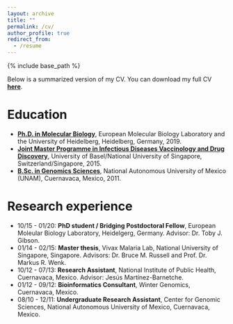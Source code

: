 ```yaml
---
layout: archive
title: ""
permalink: /cv/
author_profile: true
redirect_from:
  - /resume
---
```


{% include base_path %}

Below is a summarized version of my CV. You can download my full CV **[here](/files/cv/HugoSamanoSanchez_CV.pdf)**.

Education
======
* **[Ph.D. in Molecular Biology](https://www.embl.de/training/eipp/)**, European Molecular Biology Laboratory and the University of Heidelberg, Heidelberg, Germany, 2019.
* **[Joint Master Programme in Infectious Diseases Vaccinology and Drug Discovery](https://www.unibas.ch/de/Studium/Studienangebot/Studiengaenge-faecher/Infectious-Diseases.html)**, University of Basel/National University of Singapore, Switzerland/Singapore, 2015.
* **[B.Sc. in Genomics Sciences](http://www.lcg.unam.mx/about)**, National Autonomous University of Mexico (UNAM), Cuernavaca, Mexico, 2011.

Research experience
======

* 10/15 - 01/20: **PhD student / Bridging Postdoctoral Fellow**, European Moleular Biology Laboratory, Heidelgerg, Germany. Advisor: Dr. Toby J. Gibson.
* 01/14 - 02/15: **Master thesis**, Vivax Malaria Lab, National University of Singapore, Singapore. Advisors: Dr. Bruce M. Russell and Prof. Dr. Markus R. Wenk.
* 10/12 - 07/13: **Research Assistant**, National Institute of Public Health, Cuernavaca, Mexico. Advisor: Jesús Martínez-Barnetche.
* 01/12 - 09/12: **Bioinformatics Consultant**, Winter Genomics, Cuernavaca, Mexico.
* 08/10 - 12/11: **Undergraduate Research Assistant**, Center for Genomic Sciences, National Autonomous University of Mexico, Cuernavaca, Mexico.
